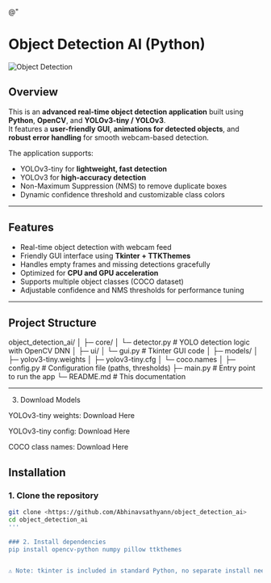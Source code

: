 @"
# Object Detection AI (Python)

![Object Detection](assets/preview.png)

## Overview
This is an **advanced real-time object detection application** built using **Python**, **OpenCV**, and **YOLOv3-tiny / YOLOv3**.  
It features a **user-friendly GUI**, **animations for detected objects**, and **robust error handling** for smooth webcam-based detection.

The application supports:  
- YOLOv3-tiny for **lightweight, fast detection**  
- YOLOv3 for **high-accuracy detection**  
- Non-Maximum Suppression (NMS) to remove duplicate boxes  
- Dynamic confidence threshold and customizable class colors  

---

## Features

- Real-time object detection with webcam feed  
- Friendly GUI interface using **Tkinter + TTKThemes**  
- Handles empty frames and missing detections gracefully  
- Optimized for **CPU and GPU acceleration**  
- Supports multiple object classes (COCO dataset)  
- Adjustable confidence and NMS thresholds for performance tuning  

---

## Project Structure
object_detection_ai/
│
├─ core/
│ └─ detector.py # YOLO detection logic with OpenCV DNN
│
├─ ui/
│ └─ gui.py # Tkinter GUI code
│
├─ models/
│ ├─ yolov3-tiny.weights
│ ├─ yolov3-tiny.cfg
│ └─ coco.names
│
├─ config.py # Configuration file (paths, thresholds)
├─ main.py # Entry point to run the app
└─ README.md # This documentation


---
3. Download Models

YOLOv3-tiny weights: Download Here

YOLOv3-tiny config: Download Here

COCO class names: Download Here
## Installation

### 1. Clone the repository

```bash
git clone <https://github.com/Abhinavsathyann/object_detection_ai>
cd object_detection_ai
'''

### 2. Install dependencies
pip install opencv-python numpy pillow ttkthemes


⚠️ Note: tkinter is included in standard Python, no separate install needed.

